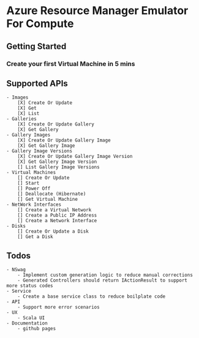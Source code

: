 # Azure Resource Manager Emulator For Compute

## Getting Started

### Create your first Virtual Machine in 5 mins

## Supported APIs
	- Images
		[X] Create Or Update
		[X] Get
		[X] List
	- Galleries
		[X] Create Or Update Gallery
		[X] Get Gallery
	- Gallery Images
		[X] Create Or Update Gallery Image
		[X] Get Gallery Image
	- Gallery Image Versions
		[X] Create Or Update Gallery Image Version
		[X] Get Gallery Image Version
		[] List Gallery Image Versions
	- Virtual Machines
		[] Create Or Update
		[] Start
		[] Power Off
		[] Deallocate (Hibernate)
		[] Get Virtual Machine
	- NetWork Interfaces
		[] Create a Virtual Network
		[] Create a Public IP Address
		[] Create a Network Interface
	- Disks
		[] Create Or Update a Disk
		[] Get a Disk

## Todos
	- NSwag
		- Implement custom generation logic to reduce manual corrections
		- Generated Controllers should return IActionResult to support more status codes
	- Service
		- Create a base service class to reduce boilplate code
	- API
		- Support more error scenarios
	- UX
		- Scala UI
	- Documentation
		- github pages
